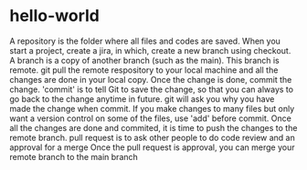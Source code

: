 # hello-world
A repository is the folder where all files and codes are saved.
When you start a project, create a jira, in which, create a new branch using checkout.
A branch is a copy of another branch (such as the main). This branch is remote.
git pull the remote respository to your local machine and all the changes are done in your local copy.
Once the change is done, commit the change. 'commit' is to tell Git to save the change, so that you can always to go back to the change anytime in future. git will ask you why you have made the change when commit.
If you make changes to many files but only want a version control on some of the files, use 'add' before commit.
Once all the changes are done and commited, it is time to push the changes to the remote branch.
pull request is to ask other people to do code review and an approval for a merge
Once the pull request is approval, you can merge your remote branch to the main branch
